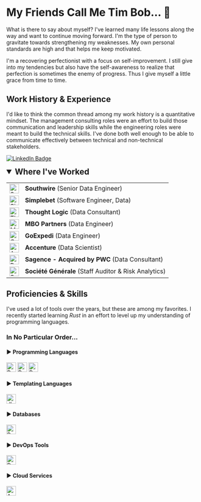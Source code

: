 # My Friends Call Me Tim Bob... 👋

<p>What is there to say about myself?  I've learned many life lessons along the way and want to continue moving forward.  I'm the type of person to gravitate towards strengthening my weaknesses.  My own personal standards are high and that helps me keep motivated.</p>

<p>I'm a recovering perfectionist with a focus on self-improvement.  I still give into my tendencies but also have the self-awareness to realize that perfection is sometimes the enemy of progress.  Thus I give myself a little grace from time to time.</p>

## Work History & Experience

I'd like to think the common thread among my work history is a quantitative mindset.  The management consulting roles were an effort to build those communication and leadership skills while the engineering roles were meant to build the technical skills.  I've done both well enough to be able to communicate effectively between technical and non-technical stakeholders. 
<p>
  <a href="https://www.linkedin.com/in/timothy-byrne-70a7a013/"><img src="https://img.shields.io/badge/LinkedIn-0077B5?style=flat-square&amp;labelColor=0077B5&amp;logo=LinkedIn&amp;link=https://www.linkedin.com/in/serbis/" alt="LinkedIn Badge"></a>
</p>
<details open>
  <summary style="font-size: 1.5em; font-weight: bold;">Where I've Worked</summary>
  <table>
    <tr>
      <td><img src="https://www.southwire.com/medias/Header-SW-Logo.jpg?context=bWFzdGVyfHJvb3R8MTMwOTAyfGltYWdlL2pwZWd8aDk0L2hlMi84ODc0MjI0NTQ5OTE4LmpwZ3w3Mzg2NGQ1M2Y3ZTQ5OTc5YWFiMjkzMzliMzY2Y2ZhYjhmYWQyN2ExOGQzZTZiMGFmYzg5OTc3NmI0ODRiODJm" alt="Southwire Logo" height="25" /></td>
      <td><b>Southwire</b> (Senior Data Engineer)</td>
    </tr>
    <tr>
      <td><img src="https://images.crunchbase.com/image/upload/c_pad,f_auto,q_auto:eco,dpr_1/dgj9fwxvwl0ijxypovxt" alt="Simplebet Logo" height="25" /></td>
      <td><b>Simplebet</b> (Software Engineer, Data)</td>
    </tr>
    <tr>
      <td><img src="https://media.licdn.com/dms/image/C560BAQHdGK-slYE-Dw/company-logo_200_200/0/1657216361547/thought_logic_consulting_logo?e=2147483647&v=beta&t=LPzEpE_I9-sCc-2ttsa7Am_4GXdmv6bP2gPLFiRt_Fc" alt="Thought Logic Logo" height="25" /></td>
      <td><b>Thought Logic</b> (Data Consultant)</td>
    </tr>
    <tr>
      <td><img src="https://s29814.pcdn.co/wp-content/uploads/2021/07/imageedit_14_7709588134.png" alt="MBO Logo" height="25" /></td>
      <td><b>MBO Partners</b> (Data Engineer)</td>
    </tr>
    <tr>
      <td><img src="https://images.crunchbase.com/image/upload/c_pad,f_auto,q_auto:eco,dpr_1/u1bfthwhdcpvqcuvx7rw" alt="GoExpedi Logo" height="25" /></td>
      <td><b>GoExpedi</b> (Data Engineer)</td>
    </tr>
    <tr>
      <td><img src="https://www.pngall.com/wp-content/uploads/15/Accenture-Logo-PNG-Images.png" alt="Accenture Logo" height="25" /></td>
      <td><b>Accenture</b> (Data Scientist)</td>
    </tr>
    <tr>
      <td><img src="https://upload.wikimedia.org/wikipedia/commons/thumb/0/05/PricewaterhouseCoopers_Logo.svg/1200px-PricewaterhouseCoopers_Logo.svg.png" alt="PWC Logo" height="25" /></td>
      <td><b>Sagence - Acquired by PWC</b> (Data Consultant)</td>
    </tr>
    <tr>
      <td><img src="https://encrypted-tbn0.gstatic.com/images?q=tbn:ANd9GcRVkpeZFSJDlPLkHVWI4NKhWclYW5oCtcRHLA&usqp=CAU" alt="SG Logo" height="25" /></td>
      <td><b>Société Générale</b> (Staff Auditor & Risk Analytics)</td>
    </tr>
  </table>
</details>

## Proficiencies & Skills

I've used a lot of tools over the years, but these are among my favorites.  I recently started learning *Rust* in an effort to level up my understanding of programming languages.
### In No Particular Order...

<!-- Programming Languages -->
<div>
  <h4>▶ Programming Languages</h4>
  <img src="https://img.shields.io/badge/Python-FFD43B?style=for-the-badge&logo=python&logoColor=blue" alt="Python" height="25" />
  <img src="https://img.shields.io/badge/R-276DC3?style=for-the-badge&logo=r&logoColor=white" alt="R" height="25" />
  <img src="https://img.shields.io/badge/Rust-000000?style=for-the-badge&logo=rust&logoColor=white" alt="Rust" height="25" />
</div>

<!-- Programming Languages -->
<div>
  <h4>▶ Templating Languages</h4>
  <img src="https://img.shields.io/badge/dbt-FF694B?style=for-the-badge&logo=dbt&logoColor=white" alt="dbt" height="25" />
</div>

<!-- Databases -->
<div>
  <h4>▶ Databases</h4>
  <img src="https://img.shields.io/badge/PostgreSQL-316192?style=for-the-badge&logo=postgresql&logoColor=white" alt="PostgreSQL" height="25" />
</div>

<!-- DevOps Tools -->
<div>
  <h4>▶ DevOps Tools</h4>
  <img src="https://img.shields.io/badge/Docker-2CA5E0?style=for-the-badge&logo=docker&logoColor=white" alt="Docker" height="25" />
</div>

<!-- Cloud Services -->
<div>
  <h4>▶ Cloud Services</h4>
  <img src="https://img.shields.io/badge/Amazon_AWS-FF9900?style=for-the-badge&logo=amazonaws&logoColor=white" alt="AWS" height="25" />
</div>

